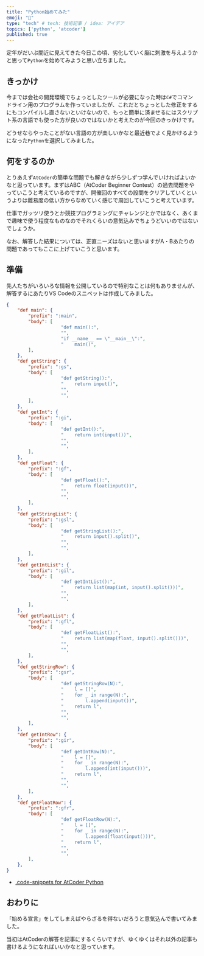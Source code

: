 ```yaml
---
title: "Python始めてみた"
emoji: "📝"
type: "tech" # tech: 技術記事 / idea: アイデア
topics: ['python', 'atcoder']
published: true
---
```


定年がだいぶ間近に見えてきた今日この頃、劣化していく脳に刺激を与えようかと思って`Python`を始めてみようと思い立ちました。

## きっかけ

今までは会社の開発環境でちょっとしたツールが必要になった時は`C#`でコマンドライン用のプログラムを作っていましたが、これだとちょっとした修正をするにもコンパイルし直さないといけないので、もっと簡単に済ませるにはスクリプト系の言語でも使った方が良いのではないかと考えたのが今回のきっかけです。

どうせならやったことがない言語の方が楽しいかなと最近巷でよく見かけるようになった`Python`を選択してみました。

## 何をするのか

とりあえず`AtCoder`の簡単な問題でも解きながら少しずつ学んでいければよいかなと思っています。まずはABC（AtCoder Beginner Contest）の過去問題をやっていこうと考えているのですが、開催回のすべての設問をクリアしていくというよりは難易度の低い方からなめていく感じで周回していこうと考えています。

仕事でガッツリ使うとか競技プログラミングにチャレンジとかではなく、あくまで趣味で使う程度なものなのでそれくらいの意気込みでちょうどいいのではないでしょうか。

なお、解答した結果については、正直ニーズはないと思いますがA・Bあたりの問題であってもここに上げていこうと思います。

## 準備

先人たちがいろいろな情報を公開しているので特別なことは何もありませんが、解答するにあたりVS Codeのスニペットは作成してみました。

```json
{
    "def main": {
        "prefix": ":main",
        "body": [
                    "def main():",
                    "",
                    "if __name__ == \"__main__\":",
                    "    main()",
        ],
    },
    "def getString": {
        "prefix": ":gs",
        "body": [
                    "def getString():",
                    "    return input()",
                    "",
                    "",
        ],
    },
    "def getInt": {
        "prefix": ":gi",
        "body": [
                    "def getInt():",
                    "    return int(input())",
                    "",
                    "",
        ],
    },
    "def getFloat": {
        "prefix": ":gf",
        "body": [
                    "def getFloat():",
                    "    return float(input())",
                    "",
                    "",
        ],
    },
    "def getStringList": {
        "prefix": ":gsl",
        "body": [
                    "def getStringList():",
                    "    return input().split()",
                    "",
                    "",
        ],
    },
    "def getIntList": {
        "prefix": ":gil",
        "body": [
                    "def getIntList():",
                    "    return list(map(int, input().split()))",
                    "",
                    "",
        ],
    },
    "def getFloatList": {
        "prefix": ":gfl",
        "body": [
                    "def getFloatList():",
                    "    return list(map(float, input().split()))",
                    "",
                    "",
        ],
    },
    "def getStringRow": {
        "prefix": ":gsr",
        "body": [
                    "def getStringRow(N):",
                    "    l = []",
                    "    for _ in range(N):",
                    "        l.append(input())",
                    "    return l",
                    "",
                    "",
        ],
    },
    "def getIntRow": {
        "prefix": ":gir",
        "body": [
                    "def getIntRow(N):",
                    "    l = []",
                    "    for _ in range(N):",
                    "        l.append(int(input()))",
                    "    return l",
                    "",
                    "",
        ],
    },
    "def getFloatRow": {
        "prefix": ":gfr",
        "body": [
                    "def getFloatRow(N):",
                    "    l = []",
                    "    for _ in range(N):",
                    "        l.append(float(input()))",
                    "    return l",
                    "",
                    "",
        ],
    },
}
```

- [.code-snippets for AtCoder Python](https://gist.github.com/hyperdb/dae9811a5eee5402af413ffd04179b60)

## おわりに

「始める宣言」をしてしまえばやらざるを得ないだろうと意気込んで書いてみました。

当初はAtCoderの解答を記事にするくらいですが、ゆくゆくはそれ以外の記事も書けるようになればいいかなと思っています。
